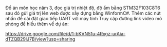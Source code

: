 Đồ án môn học năm 3, đọc giá trị nhiệt độ, độ ẩm bằng STM32F103C8T6 sau đó gửi giá trị lên web được xây dựng bằng WinformC#. Thêm các nút nhấn để cài đặt giao tiếp UART với máy tính
Truy cập đường link video mô phỏng để hiểu thêm về dự án:

https://drive.google.com/file/d/1-bKVN51u-4Rxgz-urAia-dTZQB29lJ7B/view?usp=sharing

  
